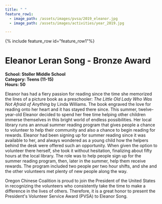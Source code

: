 ```yaml
---
title: " "
feature_row1:
  - image_path: /assets/images/pvsa/2019_eleanor.jpg
  - image_path: /assets/images/activities/year_2019.jpg

---
```


{% include feature_row id="feature_row1"%}

# Eleanor Leran Song - Bronze Award

**School: Stoller Middle School**  
**Category: Teens (11-15)**  
**Hours: 50**  

Eleanor has had a fiery passion for reading since the time she memorized the lines of a picture book as a preschooler: *The Little Old Lady Who Was Not Afraid of Anything* by Linda Williams. The book engraved the love for reading onto her heart and it has stayed there since. This summer, twelve-year-old Eleanor decided to spend her free time helping other children immerse themselves in this bright world of endless possibilities. Her local library runs an annual summer reading program that gives people a chance to volunteer to help their community and also a chance to begin reading for rewards. Eleanor had been signing up for summer reading since it was available to her, and always wondered as a young child how the helpers behind the desk were offered such an opportunity. When given the option to volunteer there herself, she took it without hesitation, finalizing about fifty hours at the local library. The role was to help people sign up for the summer reading program, then, later in the summer, help them receive rewards. The program included two people per two hour shifts, and she and the other volunteers met plenty of new people along the way.

Oregon Chinese Coalition is proud to join the President of the United States in recognizing the volunteers who consistently take the time to make a difference in the lives of others. Therefore, it is a great honor to present the President's Volunteer Service Award (PVSA) to Eleanor Song.
